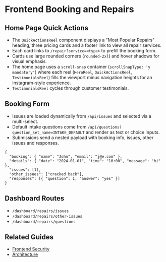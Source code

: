 # Frontend Booking and Repairs

## Home Page Quick Actions

- The `QuickActionsReel` component displays a "Most Popular Repairs" heading,
  three pricing cards and a footer link to view all repair services.
- Each card links to `/repair?service=<type>` to prefill the booking form.
- Cards use large rounded corners (`rounded-2xl`) and hover shadows for visual emphasis.
- The home page uses a `scroll-snap` container (`scrollSnapType: 'y mandatory'`)
  where each reel (`HeroReel`, `QuickActionsReel`, `TestimonialsReel`) fills the
  viewport minus navigation heights for an Instagram-style experience.
 - `TestimonialsReel` cycles through customer testimonials.

## Booking Form

- Issues are loaded dynamically from `/api/issues` and selected via a multi-select.
- Default intake questions come from `/api/questions?question_set_name=INTAKE_DEFAULT` and render as text or choice inputs.
- Submissions send a nested payload with booking info, issues, other issues and responses.

```
{
  "booking": { "name": "John", "email": "j@e.com" },
  "details": { "date": "2024-01-01", "time": "10:00", "message": "hi" },
  "issues": [1],
  "other_issues": ["cracked back"],
  "responses": [{ "question": 1, "answer": "yes" }]
}
```

## Dashboard Routes

- `/dashboard/repairs/issues`
- `/dashboard/repairs/other-issues`
- `/dashboard/repairs/questions`

## Related Guides

- [Frontend Security](SECURITY.md)
- [Architecture](ARCHITECTURE.md)

